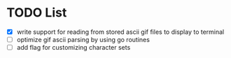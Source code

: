 # TODO List

- [x] write support for reading from stored ascii gif files to display to terminal
- [ ] optimize gif ascii parsing by using go routines
- [ ] add flag for customizing character sets
